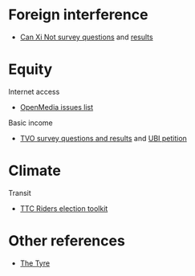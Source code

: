 Foreign interference
====================
- [Can Xi Not survey questions](https://canxinot.weebly.com/)
  and
  [results](https://docs.google.com/spreadsheets/d/1g_wQQXxd3r8zP1EUDsAYcevriSFx1RpUgd2xhvRYERw/edit?usp=sharing)

Equity
======
Internet access
- [OpenMedia issues list](https://thetyee.ca/Topic/Election2021/)

Basic income
- [TVO survey questions and results](https://www.tvo.org/article/will-basic-income-get-its-due-on-the-campaign-trail)
  and
  [UBI petition](https://www.basicincomenow.ca/sign_on)

Climate
=======
Transit
- [TTC Riders election toolkit](https://thetyee.ca/Topic/Election2021/)

Other references
================
- [The Tyre](https://thetyee.ca/Topic/Election2021/)

